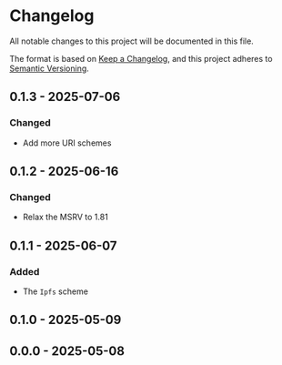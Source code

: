 # Changelog

All notable changes to this project will be documented in this file.

The format is based on [Keep a Changelog](https://keepachangelog.com/en/1.0.0/),
and this project adheres to [Semantic Versioning](https://semver.org/spec/v2.0.0.html).

## 0.1.3 - 2025-07-06
### Changed
- Add more URI schemes

## 0.1.2 - 2025-06-16
### Changed
- Relax the MSRV to 1.81

## 0.1.1 - 2025-06-07
### Added
- The `Ipfs` scheme

## 0.1.0 - 2025-05-09

## 0.0.0 - 2025-05-08
